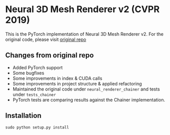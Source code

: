 # Neural 3D Mesh Renderer v2 (CVPR 2019)

This is the PyTorch implementation of Neural 3D Mesh Renderer v2. 
For the original code, please visit [original repo](https://github.com/hiroharu-kato/neural_renderer_v2)

## Changes from original repo
- Added PyTorch support
- Some bugfixes
- Some improvements in index & CUDA calls
- Some improvements in project structure & applied refactoring
- Maintained the original code under `neural_renderer_chainer` and tests under `tests_chainer`
- PyTorch tests are comparing results against the Chainer implementation. 


## Installation
```
sudo python setup.py install
```
